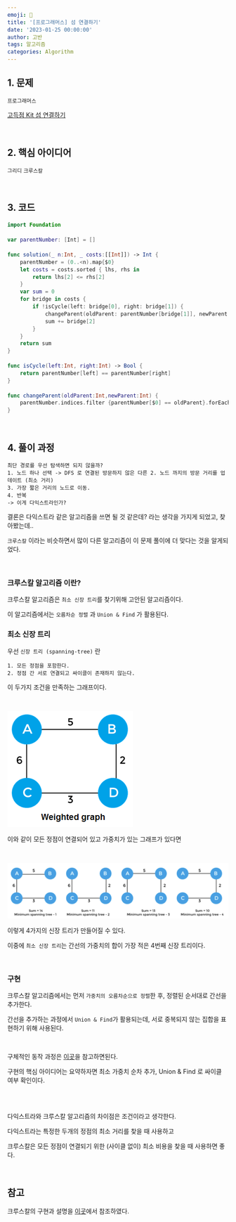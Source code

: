```yaml
---
emoji: 🧶
title: '[프로그래머스] 섬 연결하기'
date: '2023-01-25 00:00:00'
author: 고반
tags: 알고리즘
categories: Algorithm
---
```


## 1. 문제

`프로그래머스`

[고득점 Kit 섬 연결하기](https://school.programmers.co.kr/learn/courses/30/lessons/42861)


<br/>

## 2. 핵심 아이디어

`그리디` `크루스칼`

<br/>

## 3. 코드

```swift
import Foundation

var parentNumber: [Int] = []

func solution(_ n:Int, _ costs:[[Int]]) -> Int {
    parentNumber = (0..<n).map{$0}
    let costs = costs.sorted { lhs, rhs in
        return lhs[2] <= rhs[2]
    }
    var sum = 0
    for bridge in costs {
        if !isCycle(left: bridge[0], right: bridge[1]) {
            changeParent(oldParent: parentNumber[bridge[1]], newParent: parentNumber[bridge[0]])
            sum += bridge[2]
        }
    }
    return sum
}

func isCycle(left:Int, right:Int) -> Bool {
    return parentNumber[left] == parentNumber[right]
}

func changeParent(oldParent:Int,newParent:Int) {
    parentNumber.indices.filter {parentNumber[$0] == oldParent}.forEach{parentNumber[$0] = newParent}
}
```

<br/>

## 4. 풀이 과정

    최단 경로를 우선 탐색하면 되지 않을까?
    1. 노드 하나 선택 -> DFS 로 연결된 방문하지 않은 다른 2. 노드 까지의 방문 거리를 업데이트 (최소 거리)
    3. 가장 짧은 거리의 노드로 이동.
    4. 반복
    -> 이게 다익스트라인가?

결론은 다익스트라 같은 알고리즘을 쓰면 될 것 같은데? 라는 생각을 가지게 되었고, 찾아봤는데..

`크루스칼` 이라는 비슷하면서 많이 다른 알고리즘이 이 문제 풀이에 더 맞다는 것을 알게되었다.

<br/>

### 크루스칼 알고리즘 이란?

크루스칼 알고리즘은 `최소 신장 트리`를 찾기위해 고안된 알고리즘이다.

이 알고리즘에서는 `오름차순 정렬` 과 `Union & Find` 가 활용된다.

### 최소 신장 트리

우선 `신장 트리 (spanning-tree)` 란 

    1. 모든 정점을 포함한다.
    2. 정점 간 서로 연결되고 싸이클이 존재하지 않는다.

이 두가지 조건을 만족하는 그래프이다.

<br/>

![spanning-tree.png](spanning-tree.png)

이와 같이 모든 정점이 연결되어 있고 가중치가 있는 그래프가 있다면

<br/>

![spanning-tree2.png](spanning-tree2.png)

이렇게 4가지의 신장 트리가 만들어질 수 있다.

이중에 `최소 신장 트리`는 간선의 가중치의 합이 가장 적은 4번째 신장 트리이다.

<br/>

### 구현

크루스칼 알고리즘에서는 먼저 `가중치의 오름차순으로 정렬`한 후, 정렬된 순서대로 간선을 추가한다.

간선을 추가하는 과정에서 `Union & Find`가 활용되는데, 서로 중복되지 않는 집합을 표현하기 위해 사용된다.

<br/>

구체적인 동작 과정은 [이곳](https://chanhuiseok.github.io/posts/algo-33/)을 참고하면된다.

구현의 핵심 아이디어는 요약하자면 최소 가중치 순차 추가, Union & Find 로 싸이클 여부 확인이다.

<br/>
<br/>

다익스트라와 크루스칼 알고리즘의 차이점은 조건이라고 생각한다.

다익스트라는 특정한 두개의 정점의 최소 거리를 찾을 때 사용하고

크루스칼은 모든 정점이 연결되기 위한 (사이클 없이) 최소 비용을 찾을 때 사용하면 좋다.

<br/>


## 참고

크루스칼의 구현과 설명을 [이곳](https://fomaios.tistory.com/entry/프로그래머스-섬-연결하기-Swift)에서 참조하였다.

<br/>


```toc

```
